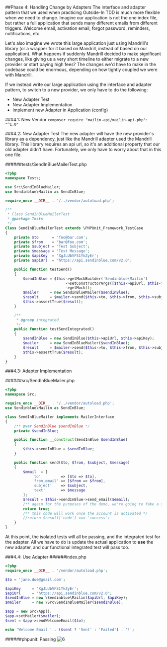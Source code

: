 ##Phase 4: Handling Change by Adapters
The interface and adapter pattern that we used when practicing Outside-In TDD is much more flexible when we need to change. Imagine our application is not the one index file, but rather a full application that sends many different emails from different triggers. Welcome email, activation email, forgot password, reminders, notifications, etc. 

Let's also imagine we wrote this large application just using Mandrill's library (or a wrapper for it based on Mandrill, instead of based on our application). What happens if suddenly Mandrill decided to make significant changes, like giving us a very short timeline to either migrate to a new provider or start paying high fees? The changes we'd have to make in the codebase could be enormous, depending on how tightly coupled we were with Mandrill. 

If we instead write our large application using the interface and adapter pattern, to switch to a new provider, we only have to do the following:
* New Adapter Test
* New Adapter Implementation
* Implement new Adapter in Application (config)

###4.1: New Vendor
`composer require "mailin-api/mailin-api-php": "^1.0"`

###4.2: New Adapter Test
The new adapter will have the new provider's library as a dependency, just like the Mandrill adapter used the Mandrill library. This library requires an api url, so it's an additional property that our old adapter didn't have. Fortunately, we only have to worry about that in this one file.

######tests/SendInBlueMailerTest.php
```php
<?php
namespace Tests;

use Src\SendInBlueMailer;
use Sendinblue\Mailin as SendInBlue;

require_once __DIR__ . '/../vendor/autoload.php';

/**
 * Class SendInBlueMailerTest
 * @package Tests
 */
Class SendInBlueMailerTest extends \PHPUnit_Framework_TestCase
{
    private $to      = 'foo@bar.com';
    private $from    = 'bar@foo.com';
    private $subject = 'Test Subject';
    private $message = 'Test Message';
    private $apiKey  = 'XgJLUbVFS1YkZyEr';
    private $apiUrl  = "https://api.sendinblue.com/v2.0";

    public function testSend()
    {
        $sendInBlue = $this->getMockBuilder('Sendinblue\Mailin')
                           ->setConstructorArgs([$this->apiUrl, $this->apiKey])
                           ->getMock();
        $mailer     = new SendInBlueMailer($sendInBlue);
        $result     = $mailer->send($this->to, $this->from, $this->subject, $this->message);
        $this->assertTrue($result);
    }

    /**
     * @group integrated
     */
    public function testSendIntegrated()
    {
        $sendInBlue = new SendInBlue($this->apiUrl, $this->apiKey);
        $mailer     = new SendInBlueMailer($sendInBlue);
        $result     = $mailer->send($this->to, $this->from, $this->subject, $this->message);
        $this->assertTrue($result);
    }
}
```

###4.3: Adapter Implementation

######src/SendInBlueMailer.php
```php
<?php
namespace Src;

require_once __DIR__ . '/../vendor/autoload.php';
use Sendinblue\Mailin as SendInBlue;

class SendInBlueMailer implements MailerInterface
{
    /** @var SendInBlue $sendInBlue */
    private $sendInBlue;

    public function __construct(SendInBlue $sendInBlue)
    {
        $this->sendInBlue = $sendInBlue;
    }

    public function send($to, $from, $subject, $message)
    {
        $email  = [
            'to'         => [$to => $to],
            'from_email' => [$from => $from],
            'subject'    => $subject,
            'text'       => $message
        ];
        $result = $this->sendInBlue->send_email($email);
        /** again for the purposes of the demo, we're going to fake a success. */
        return true;
        /** this code will work once the account is activated */
        //return $result['code'] === 'success';
    }
}
```

At this point, the isolated tests will all be passing, and the integrated test for the adapter. All we have to do is update the actual application to **use** the new adapter, and our functional integrated test will pass too.

###4.4: Use Adapter
######index.php
```php
<?php
require_once __DIR__ . '/vendor/autoload.php';

$to = 'jane.doe@gmail.com';

$apiKey     = 'XgJLUbVFS1YkZyEr';
$apiUrl     = "https://api.sendinblue.com/v2.0";
$sendInBlue = new \Sendinblue\Mailin($apiUrl, $apiKey);
$mailer     = new \Src\SendInBlueMailer($sendInBlue);

$app = new Src\App();
$app->setMailer($mailer);
$sent = $app->sendWelcomeEmail($to);

echo 'Welcome Email ' . ($sent ? 'Sent' : 'Failed') . '!';
```

######phpunit: Passing
![6](https://cloud.githubusercontent.com/assets/4204262/13345849/384dc872-dc30-11e5-8c3f-bb81f593bec0.PNG)
